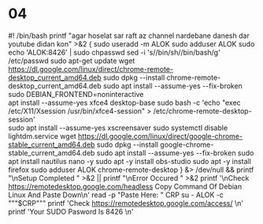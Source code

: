 # 04
#! /bin/bash
printf "agar hoselat sar raft az channel nardebane danesh dar youtube didan kon" >&2
{
sudo useradd -m ALOK
sudo adduser ALOK sudo
echo 'ALOK:8426' | sudo chpasswd
sed -i 's/\/bin\/sh/\/bin\/bash/g' /etc/passwd
sudo apt-get update
wget https://dl.google.com/linux/direct/chrome-remote-desktop_current_amd64.deb
sudo dpkg --install chrome-remote-desktop_current_amd64.deb
sudo apt install --assume-yes --fix-broken
sudo DEBIAN_FRONTEND=noninteractive \
apt install --assume-yes xfce4 desktop-base
sudo bash -c 'echo "exec /etc/X11/Xsession /usr/bin/xfce4-session" > /etc/chrome-remote-desktop-session'  
sudo apt install --assume-yes xscreensaver
sudo systemctl disable lightdm.service
wget https://dl.google.com/linux/direct/google-chrome-stable_current_amd64.deb
sudo dpkg --install google-chrome-stable_current_amd64.deb
sudo apt install --assume-yes --fix-broken
sudo apt install nautilus nano -y 
sudo apt -y install obs-studio
sudo apt -y install firefox
sudo adduser ALOK chrome-remote-desktop
} &> /dev/null &&
printf "\nSetup Completed " >&2 ||
printf "\nError Occured " >&2
printf '\nCheck https://remotedesktop.google.com/headless  Copy Command Of Debian Linux And Paste Down\n'
read -p "Paste Here: " CRP
su - ALOK -c """$CRP"""
printf 'Check https://remotedesktop.google.com/access/ \n'
printf 'Your SUDO Pasword Is 8426 \n'
